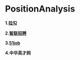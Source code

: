 # PositionAnalysis

**1.[拉勾](https://www.lagou.com/)**

**2.[智联招聘](http://www.zhaopin.com/)**

**3.[51job](http://www.51job.com/)**

**4.中华英才网**

